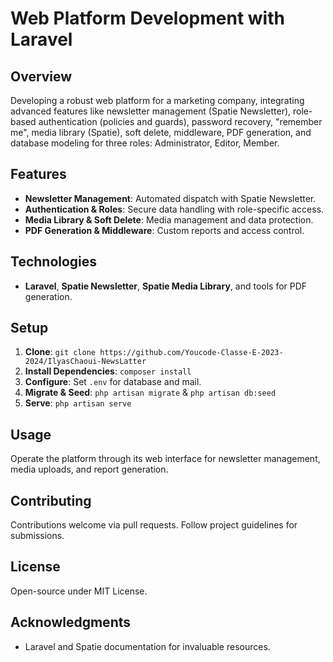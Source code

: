 # Web Platform Development with Laravel

## Overview
Developing a robust web platform for a marketing company, integrating advanced features like newsletter management (Spatie Newsletter), role-based authentication (policies and guards), password recovery, "remember me", media library (Spatie), soft delete, middleware, PDF generation, and database modeling for three roles: Administrator, Editor, Member.

## Features
- **Newsletter Management**: Automated dispatch with Spatie Newsletter.
- **Authentication & Roles**: Secure data handling with role-specific access.
- **Media Library & Soft Delete**: Media management and data protection.
- **PDF Generation & Middleware**: Custom reports and access control.

## Technologies
- **Laravel**, **Spatie Newsletter**, **Spatie Media Library**, and tools for PDF generation.

## Setup
1. **Clone**: `git clone https://github.com/Youcode-Classe-E-2023-2024/IlyasChaoui-NewsLatter`
2. **Install Dependencies**: `composer install`
3. **Configure**: Set `.env` for database and mail.
4. **Migrate & Seed**: `php artisan migrate` & `php artisan db:seed`
5. **Serve**: `php artisan serve`

## Usage
Operate the platform through its web interface for newsletter management, media uploads, and report generation.

## Contributing
Contributions welcome via pull requests. Follow project guidelines for submissions.

## License
Open-source under MIT License.

## Acknowledgments
- Laravel and Spatie documentation for invaluable resources.
